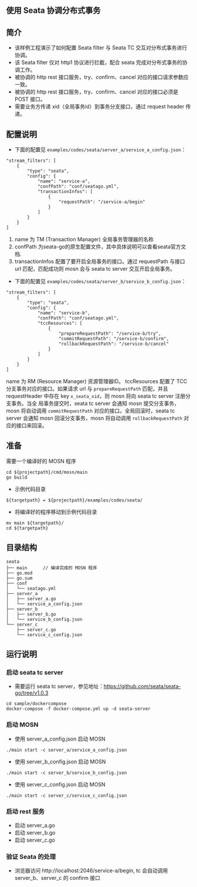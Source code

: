 ## 使用 Seata 协调分布式事务

## 简介

+ 该样例工程演示了如何配置 Seata filter 与 Seata TC 交互对分布式事务进行协调。
+ 该 Seata filter 仅对 http1 协议进行拦截，配合 seata 完成对分布式事务的协调工作。
+ 被协调的 http rest 接口服务，try、confirm、cancel 对应的接口请求参数应一致。
+ 被协调的 http rest 接口服务，try、confirm、cancel 对应的接口必须是 POST 接口。
+ 需要业务方传递 xid（全局事务id）到事务分支接口，通过 request header 传递。

## 配置说明

+ 下面的配置见 `examples/codes/seata/server_a/service_a_config.json`：
```
"stream_filters": [
	{
		"type": "seata",
		"config": {
			"name": "service-a",
			"confPath": "conf/seatago.yml",
			"transactionInfos": [
				{
					"requestPath": "/service-a/begin"
				}
			]
		}
	}
]
```
1. name 为 TM (Transaction Manager) 全局事务管理器的名称
2. confPath 为seata-go的原生配置文件，其中具体说明可以查看seata官方文档.
3. transactionInfos 配置了要开启全局事务的接口。通过 requestPath 与接口 url 匹配，匹配成功则 mosn 会与 
seata tc server 交互开启全局事务。

+ 下面的配置见 `examples/codes/seata/server_b/service_b_config.json`：
```
"stream_filters": [
	{
		"type": "seata",
		"config": {
			"name": "service-b",
			"confPath": "conf/seatago.yml",
			"tccResources": [
				{
					"prepareRequestPath": "/service-b/try",
					"commitRequestPath": "/service-b/confirm",
					"rollbackRequestPath": "/service-b/cancel"
				}
			]
		}
	}
]
```
name 为 RM (Resource Manager) 资源管理器ID。
tccResources 配置了 TCC 分支事务对应的接口。如果请求 url 与 `prepareRequestPath` 匹配，并且 
requestHeader 中存在 key `x_seata_xid`，则 mosn 将向 seata tc server 注册分支事务。当全
局事务提交时，seata tc server 会通知 mosn 提交分支事务，mosn 将自动调用 `commitRequestPath`
对应的接口。全局回滚时，seata tc server 会通知 mosn 回滚分支事务，mosn 将自动调用 
`rollbackRequestPath` 对应的接口来回滚。

## 准备

需要一个编译好的 MOSN 程序
```
cd ${projectpath}/cmd/mosn/main
go build
```



+ 示例代码目录

```
${targetpath} = ${projectpath}/examples/codes/seata/
```

+ 将编译好的程序移动到示例代码目录

```
mv main ${targetpath}/
cd ${targetpath}
```

## 目录结构

```
seata
├── main      // 编译完成的 MOSN 程序
├── go.mod
├── go.sum
├── conf
│   └── seatago.yml
├── server_a
│   ├── server_a.go
│   └── service_a_config.json
├── server_b
│   ├── server_b.go
│   └── service_b_config.json
└── server_c
    ├── server_c.go
    └── service_c_config.json
```

## 运行说明

### 启动 seata tc server

+ 需要运行 seata tc server，参见地址：https://github.com/seata/seata-go/tree/v1.0.3

```
cd sample/dockercompose
docker-compose -f docker-compose.yml up -d seata-server
```

### 启动 MOSN

+ 使用 server_a_config.json 启动 MOSN

```
./main start -c server_a/service_a_config.json
```

+ 使用 server_b_config.json 启动 MOSN

```
./main start -c server_b/service_b_config.json
```

+ 使用 server_c_config.json 启动 MOSN

```
./main start -c server_c/service_c_config.json 
```

### 启动 rest 服务

+ 启动 server_a.go
+ 启动 server_b.go
+ 启动 server_c.go

### 验证 Seata 的处理

+ 浏览器访问 http://localhost:2046/service-a/begin, tc 会自动调用 server_b、server_c 的 confirm 接口
